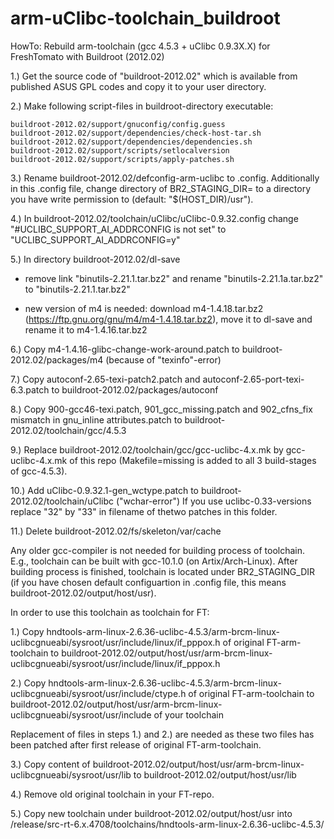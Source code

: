 # arm-uClibc-toolchain_buildroot
HowTo: Rebuild arm-toolchain (gcc 4.5.3 + uClibc 0.9.3X.X) for FreshTomato with Buildroot (2012.02) 


1.) Get the source code of "buildroot-2012.02" which is available from published ASUS GPL codes and copy it to your 
    user directory.

2.) Make following script-files in buildroot-directory executable:
	 
    buildroot-2012.02/support/gnuconfig/config.guess 
    buildroot-2012.02/support/dependencies/check-host-tar.sh
    buildroot-2012.02/support/dependencies/dependencies.sh  
    buildroot-2012.02/support/scripts/setlocalversion
    buildroot-2012.02/support/scripts/apply-patches.sh

3.) Rename buildroot-2012.02/defconfig-arm-uclibc to .config.
    Additionally in this .config file, change directory of BR2_STAGING_DIR= to a directory you have write permission to (default: "$(HOST_DIR)/usr").
    
4.) In buildroot-2012.02/toolchain/uClibc/uClibc-0.9.32.config change "#UCLIBC_SUPPORT_AI_ADDRCONFIG is not set" 
    to "UCLIBC_SUPPORT_AI_ADDRCONFIG=y" 

5.) In directory buildroot-2012.02/dl-save 

   - remove link "binutils-2.21.1.tar.bz2" and rename "binutils-2.21.1a.tar.bz2" to "binutils-2.21.1.tar.bz2"
    
   - new version of m4 is needed: download m4-1.4.18.tar.bz2 (https://ftp.gnu.org/gnu/m4/m4-1.4.18.tar.bz2), 
      move it to dl-save and rename it to m4-1.4.16.tar.bz2

6.) Copy m4-1.4.16-glibc-change-work-around.patch to buildroot-2012.02/packages/m4 (because of "texinfo"-error)

7.) Copy autoconf-2.65-texi-patch2.patch and autoconf-2.65-port-texi-6.3.patch to buildroot-2012.02/packages/autoconf 

8.) Copy 900-gcc46-texi.patch, 901_gcc_missing.patch and 902_cfns_fix mismatch in gnu_inline attributes.patch to 
   buildroot-2012.02/toolchain/gcc/4.5.3 
   
9.) Replace buildroot-2012.02/toolchain/gcc/gcc-uclibc-4.x.mk by gcc-uclibc-4.x.mk of this repo (Makefile=missing is added to all 3 build-stages of gcc-4.5.3). 

10.) Add uClibc-0.9.32.1-gen_wctype.patch to buildroot-2012.02/toolchain/uClibc  ("wchar-error")
   If you use uclibc-0.33-versions replace "32" by "33" in filename of thetwo patches in this folder.
   
11.) Delete buildroot-2012.02/fs/skeleton/var/cache

Any older gcc-compiler is not needed for building process of toolchain. E.g., toolchain can be built with gcc-10.1.0 (on Artix/Arch-Linux). After building process is finished, toolchain is located under BR2_STAGING_DIR (if you have chosen default configuartion in .config file, this means buildroot-2012.02/output/host/usr).

In order to use this toolchain as toolchain for FT:

1.) Copy hndtools-arm-linux-2.6.36-uclibc-4.5.3/arm-brcm-linux-uclibcgnueabi/sysroot/usr/include/linux/if_pppox.h
of original FT-arm-toolchain to buildroot-2012.02/output/host/usr/arm-brcm-linux-uclibcgnueabi/sysroot/usr/include/linux/if_pppox.h

2.) Copy hndtools-arm-linux-2.6.36-uclibc-4.5.3/arm-brcm-linux-uclibcgnueabi/sysroot/usr/include/ctype.h of original FT-arm-toolchain to buildroot-2012.02/output/host/usr/arm-brcm-linux-uclibcgnueabi/sysroot/usr/include of your toolchain

Replacement of files in steps 1.) and 2.) are needed as these two files has been patched after first release of original FT-arm-toolchain.

3.) Copy content of buildroot-2012.02/output/host/usr/arm-brcm-linux-uclibcgnueabi/sysroot/usr/lib to buildroot-2012.02/output/host/usr/lib

4.) Remove old original toolchain in your FT-repo. 

5.) Copy new toolchain under buildroot-2012.02/output/host/usr into <path to your local FT-arm-repo>/release/src-rt-6.x.4708/toolchains/hndtools-arm-linux-2.6.36-uclibc-4.5.3/
